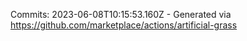 Commits: 2023-06-08T10:15:53.160Z - Generated via https://github.com/marketplace/actions/artificial-grass
<br>
